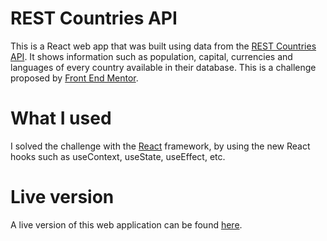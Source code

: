 # REST Countries API

This is a React web app that was built using data from the [REST Countries API](https://restcountries.eu/). It shows information such as population, capital, currencies and languages of every country available in their database. This is a challenge proposed by [Front End Mentor](https://www.frontendmentor.io/challenges/rest-countries-api-with-color-theme-switcher-5cacc469fec04111f7b848ca).

# What I used

I solved the challenge with the [React](https://reactjs.org/) framework, by using the new React hooks such as useContext, useState, useEffect, etc.

# Live version

A live version of this web application can be found [here](https://bcjl1.csb.app/).
